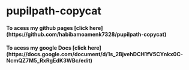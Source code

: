 # pupilpath-copycat
<h4>To acess my github pages [click here](https://github.com/habibamoamenk7328/pupilpath-copycat)
<h4>To acess my google Docs  [click here](https://docs.google.com/document/d/1s_2BjvehDCH1fV5CYnkx0C-NcmQZ7M5_RxRgEdK3WBc/edit)

